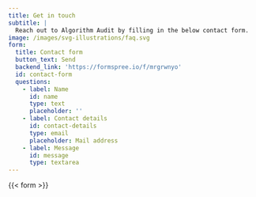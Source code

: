 ```yaml
---
title: Get in touch
subtitle: |
  Reach out to Algorithm Audit by filling in the below contact form.
image: /images/svg-illustrations/faq.svg
form:
  title: Contact form
  button_text: Send
  backend_link: 'https://formspree.io/f/mrgrwnyo'
  id: contact-form
  questions:
    - label: Name
      id: name
      type: text
      placeholder: ''
    - label: Contact details
      id: contact-details
      type: email
      placeholder: Mail address
    - label: Message
      id: message
      type: textarea
---
```


{{< form >}}
